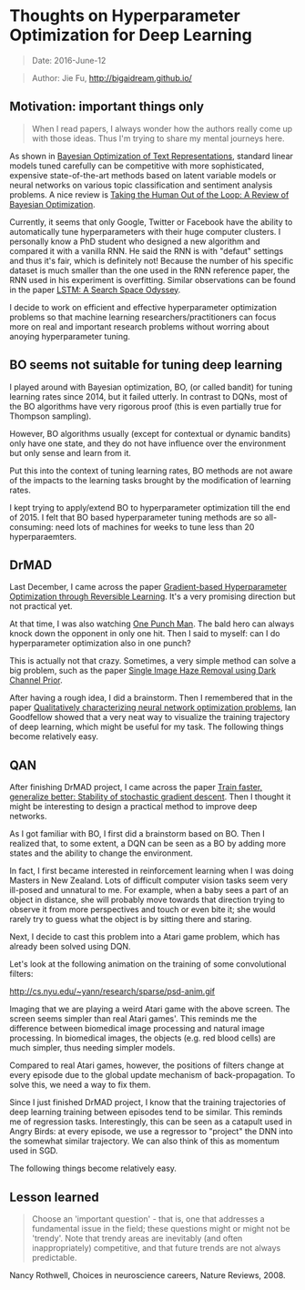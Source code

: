 # Thoughts on Hyperparameter Optimization for Deep Learning

> Date: 2016-June-12

> Author: Jie Fu, http://bigaidream.github.io/

## Motivation: important things only

> When I read papers, I always wonder how the authors really come up with those ideas. Thus I'm trying to share my mental journeys here. 

As shown in [Bayesian Optimization of Text Representations](http://arxiv.org/abs/1503.00693), standard linear models tuned carefully can be competitive with more sophisticated, expensive state-of-the-art methods based on latent variable models or neural networks on various topic classification and sentiment analysis problems. A nice review is [Taking the Human Out of the Loop: A Review of Bayesian Optimization](http://ieeexplore.ieee.org/xpls/abs_all.jsp?arnumber=7352306).

Currently, it seems that only Google, Twitter or Facebook have the ability to automatically tune hyperparameters with their huge computer clusters. I personally know a PhD student who designed a new algorithm and compared it with a vanilla RNN. He said the RNN is with "defaut" settings and thus it's fair, which is definitely not! Because the number of  his specific dataset is much smaller than the one used in the RNN reference paper, the RNN used in his experiment is overfitting. Similar observations can be found in the paper [LSTM: A Search Space Odyssey](http://arxiv.org/abs/1503.04069). 

I decide to work on efficient and effective hyperparameter optimization problems so that machine learning researchers/practitioners can focus more on real and important research problems without worring about anoying hyperparameter tuning. 

## BO seems not suitable for tuning deep learning
I played around with Bayesian optimization, BO,  (or called bandit) for tuning learning rates since 2014, but it failed utterly. In contrast to DQNs, most of the BO algorithms have very rigorous proof (this is even partially true for Thompson sampling). 

However, BO algorithms usually (except for contextual or dynamic bandits) only have one state, and they do not have influence over the environment but only sense and learn from it. 

Put this into the context of tuning learning rates, BO methods are not aware of the impacts to the learning tasks brought by the modification of learning rates. 

I kept trying to apply/extend BO to hyperparameter optimization till the end of 2015. I felt that BO based hyperparameter tuning methods are so all-consuming: need lots of machines for weeks to tune less than 20 hyperparaemters. 

## DrMAD
Last December, I came across the paper [Gradient-based Hyperparameter Optimization through Reversible Learning](http://arxiv.org/abs/1502.03492). It's a very promising direction but not practical yet. 

At that time, I was also watching [One Punch Man](https://www.youtube.com/watch?v=_TUTJ0klnKk). The bald hero can always knock down the opponent in only one hit. Then I said to myself: can I do hyperparameter optimization also in one punch?

This is actually not that crazy. Sometimes, a very simple method can solve a big problem, such as the paper [Single Image Haze Removal using Dark Channel Prior](http://ieeexplore.ieee.org/xpl/login.jsp?tp=&arnumber=5567108&url=http%3A%2F%2Fieeexplore.ieee.org%2Fxpls%2Fabs_all.jsp%3Farnumber%3D5567108). 

After having a rough idea, I did a brainstorm. Then I remembered that in the paper [Qualitatively characterizing neural network optimization problems](http://arxiv.org/abs/1412.6544), Ian Goodfellow showed that a very neat way to visualize the training trajectory of deep learning, which might be useful for my task. The following things become relatively easy.  

## QAN
After finishing DrMAD project, I came across the paper [Train faster, generalize better: Stability of stochastic gradient descent](https://arxiv.org/abs/1509.01240). Then I thought it might be interesting to design a practical method to improve deep networks. 

As I got familiar with BO, I first did a brainstorm based on BO. Then I realized that, to some extent,  a DQN can be seen as a BO by adding more states and the ability to change the environment. 

In fact, I first became interested in reinforcement learning when I was doing Masters in New Zealand. Lots of difficult computer vision tasks seem very ill-posed and unnatural to me. For example, when a baby sees a part of an object in distance, she will probably move towards that direction trying to observe it from more perspectives and touch or even bite it; she would rarely try to guess what the object is by sitting there and staring. 

Next, I decide to cast this problem into a Atari game problem, which has already been solved using DQN. 

Let's look at the following animation on the training of some convolutional filters:

http://cs.nyu.edu/~yann/research/sparse/psd-anim.gif

Imaging that we are playing a weird Atari game with the above screen. The screen seems simpler than real Atari games'. This reminds me the difference between biomedical image processing and natural image processing. In biomedical images, the objects (e.g. red blood cells) are much simpler, thus needing simpler models. 

Compared to real Atari games, however, the positions of filters change at every episode due to the global update mechanism of back-propagation. To solve this, we need a way to fix them. 

Since I just finished DrMAD project, I know that the training trajectories of deep learning training between episodes tend to be similar. This reminds me of regression tasks. Interestingly, this can be seen as a catapult used in Angry Birds: at every episode, we use a regressor to "project" the DNN into the somewhat similar trajectory. We can also think of this as momentum used in SGD. 

The following things become relatively easy. 

## Lesson learned

>Choose an 'important question' - that is, one that addresses a fundamental issue in the field; these questions might or might not be 'trendy'. Note that trendy areas are inevitably (and often inappropriately) competitive, and that future trends are not always predictable.  

Nancy Rothwell, Choices in neuroscience careers, Nature Reviews, 2008.
